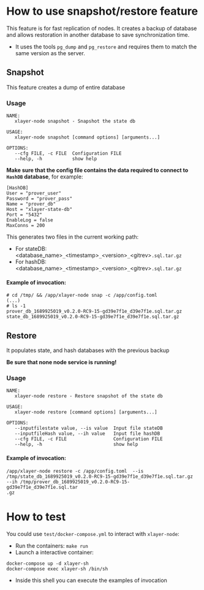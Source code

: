 # How to use snapshot/restore feature

This feature is for fast replication of nodes. It creates a backup of database and allows restoration in another database to save synchronization time.
- It uses the tools `pg_dump` and `pg_restore` and requires them to match the same version as the server.

## Snapshot

This feature creates a dump of entire database

### Usage

```
NAME:
   xlayer-node snapshot - Snapshot the state db

USAGE:
   xlayer-node snapshot [command options] [arguments...]

OPTIONS:
   --cfg FILE, -c FILE  Configuration FILE
   --help, -h           show help
```

**Make sure that the config file contains the data required to connect to `HashDB` database**, for example:
```
[HashDB]
User = "prover_user"
Password = "prover_pass"
Name = "prover_db"
Host = "xlayer-state-db"
Port = "5432"
EnableLog = false
MaxConns = 200
```

This generates two files in the current working path:
* For stateDB: <database_name>`_`\<timestamp>`_`\<version>`_`\<gitrev>`.sql.tar.gz`
* For hashDB: <database_name>`_`\<timestamp>`_`\<version>`_`\<gitrev>`.sql.tar.gz`

#### Example of invocation:
```
# cd /tmp/ && /app/xlayer-node snap -c /app/config.toml
(...)
# ls -1
prover_db_1689925019_v0.2.0-RC9-15-gd39e7f1e_d39e7f1e.sql.tar.gz
state_db_1689925019_v0.2.0-RC9-15-gd39e7f1e_d39e7f1e.sql.tar.gz
```


## Restore
It populates state, and hash databases with the previous backup

**Be sure that none node service is running!**

### Usage

```
NAME:
   xlayer-node restore - Restore snapshot of the state db

USAGE:
   xlayer-node restore [command options] [arguments...]

OPTIONS:
   --inputfilestate value, --is value  Input file stateDB
   --inputfileHash value, --ih value   Input file hashDB
   --cfg FILE, -c FILE                 Configuration FILE
   --help, -h                          show help
```

#### Example of invocation:
```
/app/xlayer-node restore -c /app/config.toml  --is /tmp/state_db_1689925019_v0.2.0-RC9-15-gd39e7f1e_d39e7f1e.sql.tar.gz  --ih /tmp/prover_db_1689925019_v0.2.0-RC9-15-gd39e7f1e_d39e7f1e.sql.tar
.gz
```

# How to test
You could use `test/docker-compose.yml` to interact with `xlayer-node`:
* Run the containers: `make run`
* Launch a interactive container:
```
docker-compose up -d xlayer-sh
docker-compose exec xlayer-sh /bin/sh
```
* Inside this shell you can execute the examples of invocation
